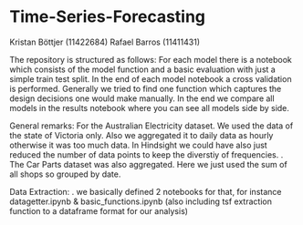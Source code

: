 # Time-Series-Forecasting

Kristan Böttjer (11422684)
Rafael Barros (11411431)

The repository is structured as follows:
For each model there is a notebook which consists of the model function and a basic evaluation with just a simple train test split.
In the end of each model notebook a cross validation is performed. Generally we tried to find one function which captures the design decisions one would make
manually. In the end we compare all models in the results notebook where you can see all models side by side.


General remarks:
For the Australian Electricity dataset. We used the data of the state of Victoria only. Also we aggregated it to daily data 
as hourly otherwise it was too much data. In Hindsight we could have also just reduced the number of data points to keep the diverstiy of frequencies. 
. The Car Parts dataset was also aggregated. Here we just used the sum of all shops so grouped by date.

Data Extraction:
. we basically defined 2 notebooks for that, for instance datagetter.ipynb & basic_functions.ipynb (also including tsf extraction function to a dataframe format for our analysis)
